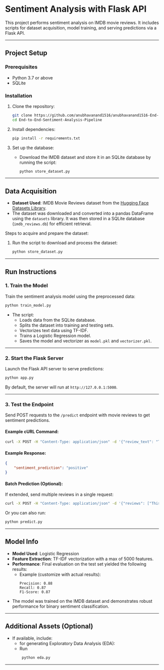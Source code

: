 # Sentiment Analysis with Flask API

This project performs sentiment analysis on IMDB movie reviews. It includes scripts for dataset acquisition, model training, and serving predictions via a Flask API.

---

## Project Setup

### Prerequisites
- Python 3.7 or above
- SQLite

### Installation
1. Clone the repository:
   ```bash
   git clone https://github.com/anubhavanand1516/anubhavanand1516-End-to-End-Sentiment-Analysis-Pipeline.git
   cd End-to-End-Sentiment-Analysis-Pipeline
   ```

2. Install dependencies:
   ```bash
   pip install -r requirements.txt
   ```

3. Set up the database:
   - Download the IMDB dataset and store it in an SQLite database by running the script:
     ```bash
     python store_dataset.py
     ```

---

## Data Acquisition

- **Dataset Used**: IMDB Movie Reviews dataset from the [Hugging Face Datasets Library](https://huggingface.co/datasets/imdb).
- The dataset was downloaded and converted into a pandas DataFrame using the `datasets` library. It was then stored in a SQLite database (`imdb_reviews.db`) for efficient retrieval.

Steps to acquire and prepare the dataset:
1. Run the script to download and process the dataset:
   ```bash
   python store_dataset.py
   ```

---

## Run Instructions

### 1. Train the Model
Train the sentiment analysis model using the preprocessed data:
```bash
python train_model.py
```

- The script:
  - Loads data from the SQLite database.
  - Splits the dataset into training and testing sets.
  - Vectorizes text data using TF-IDF.
  - Trains a Logistic Regression model.
  - Saves the model and vectorizer as `model.pkl` and `vectorizer.pkl`.

---

### 2. Start the Flask Server
Launch the Flask API server to serve predictions:
```bash
python app.py
```

By default, the server will run at `http://127.0.0.1:5000`.

---

### 3. Test the Endpoint
Send POST requests to the `/predict` endpoint with movie reviews to get sentiment predictions.

#### Example cURL Command:
```bash
curl -X POST -H "Content-Type: application/json" -d '{"review_text": "This movie was amazing and full of heartwarming moments!"}' http://127.0.0.1:5000/predict
```

#### Example Response:
```json
{
    "sentiment_prediction": "positive"
}
```

#### Batch Prediction (Optional):
If extended, send multiple reviews in a single request:
```bash
curl -X POST -H "Content-Type: application/json" -d '{"reviews": ["This movie was amazing!", "I hated the plot."]}' http://127.0.0.1:5000/predict
```
   Or 
you can also run:
```bash
python predict.py
```
---

## Model Info

- **Model Used**: Logistic Regression
- **Feature Extraction**: TF-IDF vectorization with a max of 5000 features.
- **Performance**: Final evaluation on the test set yielded the following results:
  - Example (customize with actual results):
    ```
    Precision: 0.88
    Recall: 0.87
    F1-Score: 0.87
    ```
- The model was trained on the IMDB dataset and demonstrates robust performance for binary sentiment classification.

---

## Additional Assets (Optional)

- If available, include:
  - for generating Exploratory Data Analysis (EDA):
  - Run
      ```bash
       python eda.py
       ```
  

---

